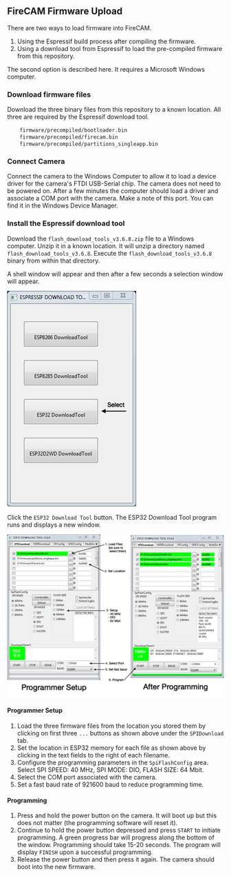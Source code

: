 ## FireCAM Firmware Upload
There are two ways to load firmware into FireCAM.

1. Using the Espressif build process after compiling the firmware.
2. Using a download tool from Espressif to load the pre-compiled firmware from this repository.

The second option is described here.  It requires a Microsoft Windows computer.

### Download firmware files
Download the three binary files from this repository to a known location.  All three are required by the Espressif download tool.

```
	firmware/precompiled/bootloader.bin
	firmware/precompiled/firecam.bin
	firmware/precompiled/partitions_singleapp.bin
```

### Connect Camera
Connect the camera to the Windows Computer to allow it to load a device driver for the camera's FTDI USB-Serial chip.  The camera does not need to be powered on.  After a few minutes the computer should load a driver and associate a COM port with the camera.  Make a note of this port.  You can find it in the Windows Device Manager.

### Install the Espressif download tool
Download the `flash_download_tools_v3.6.8.zip` file to a Windows computer.  Unzip it in a known location.  It will unzip a directory named `flash_download_tools_v3.6.8`.  Execute the ```flash_download_tools_v3.6.8``` binary from within that directory.

A shell window will appear and then after a few seconds a selection window will appear.

![Espressif Tool Selection](pictures/tool_selection.png)

Click the `ESP32 Download Tool` button.  The ESP32 Download Tool program runs and displays a new window.

![Espressif ESP32 Download Tool](pictures/program_setup.png)

#### Programmer Setup

1. Load the three firmware files from the location you stored them by clicking on first three `...` buttons as shown above under the `SPIDownload` tab.
2. Set the location in ESP32 memory for each file as shown above by clicking in the text fields to the right of each filename.
3. Configure the programming parameters in the `SpiFlashConfig` area.  Select SPI SPEED: 40 MHz, SPI MODE: DIO, FLASH SIZE: 64 Mbit.
4. Select the COM port associated with the camera.
5. Set a fast baud rate of 921600 baud to reduce programming time.

#### Programming

1. Press and hold the power button on the camera.  It will boot up but this does not matter (the programming software will reset it).
2. Continue to hold the power button depressed and press `START` to initiate programming.  A green progress bar will progress along the bottom of the window.  Programming should take 15-20 seconds.  The program will display `FINISH` upon a successful programming.
3. Release the power button and then press it again.  The camera should boot into the new firmware.

